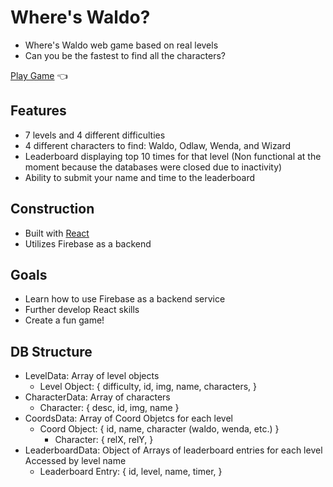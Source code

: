 # Where's Waldo?

- Where's Waldo web game based on real levels
- Can you be the fastest to find all the characters?

[Play Game](https://brandony16.github.io/where-is-waldo/) :point_left:

## Features

- 7 levels and 4 different difficulties
- 4 different characters to find: Waldo, Odlaw, Wenda, and Wizard
- Leaderboard displaying top 10 times for that level (Non functional at the
  moment because the databases were closed due to inactivity)
- Ability to submit your name and time to the leaderboard

## Construction

- Built with [React](https://reactjs.org/)
- Utilizes Firebase as a backend

## Goals

- Learn how to use Firebase as a backend service
- Further develop React skills
- Create a fun game!

## DB Structure

- LevelData: Array of level objects
  - Level Object: { difficulty, id, img, name, characters, }
- CharacterData: Array of characters
  - Character: { desc, id, img, name }
- CoordsData: Array of Coord Objetcs for each level
  - Coord Object: { id, name, character (waldo, wenda, etc.) }
    - Character: { relX, relY, }
- LeaderboardData: Object of Arrays of leaderboard entries for each level
  Accessed by level name
  - Leaderboard Entry: { id, level, name, timer, }

